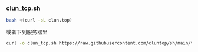### clun_tcp.sh

```bash
bash <(curl -sL clun.top)
```
或者下到服务器里

```bash
curl -o clun_tcp.sh https://raw.githubusercontent.com/cluntop/sh/main/tcp.sh && chmod +x clun_tcp.sh && ./clun_tcp.sh
```
